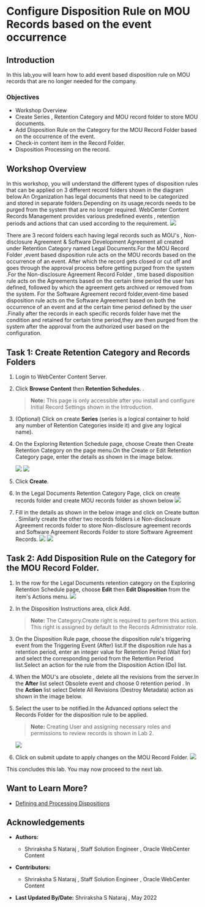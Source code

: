 #  Configure Disposition Rule on MOU Records based on the event occurrence

## Introduction

In this lab,you will learn how to add event based disposition rule on MOU records that are no longer needed for the company.

### Objectives
* Workshop Overview
* Create Series , Retention Category and MOU record folder to store MOU documents.
* Add Disposition Rule on the Category for the MOU Record Folder based on the occurrence of the event.
* Check-in content item in the Record Folder.
* Disposition Processing on the record.

## Workshop Overview

In this workshop, you will understand the different types of disposition rules that can be applied on 3 different record folders shown in the diagram below.An Organization has legal documents that need to be categorized and stored in separate folders.Depending on its usage,records needs to be purged from the system that are no longer required. WebCenter Content Records Management provides various predefined events , retention periods and actions that can used according to the requirement.
   ![](./images/image%20(10).png " ")

There are 3 record folders each having legal records such as MOU's , Non-disclosure Agreement & Software Development Agreement all created under Retention Category named Legal Documents.For the MOU Record Folder ,event based disposition rule acts on the MOU records based on the occurrence of an event. After which the record gets closed or cut off and goes through the approval process before getting purged from the system .For the Non-disclosure Agreement Record Folder , time based disposition rule acts on the Agreements based on the certain time period the user has defined, followed by which the agreement gets archived or removed from the system. For the Software Agreement record folder,event-time based disposition rule acts on the Software Agreement based on both the occurrence of an event and at the certain time period defined by the user .Finally after the records in each specific records folder have met the condition and retained for certain time period,they are then purged from the system after the approval from the authorized user based on the configuration.

## Task 1: Create Retention Category and Records Folders


1.  Login to WebCenter Content Server.

2.  Click **Browse Content** then **Retention Schedules**.
.
    > **Note:** This page is only accessible after you install and configure Initial Record Settings shown in the Introduction.

3.  (Optional) Click on create **Series** (series is a logical container to hold any number of Retention Categories inside it) and give any logical name).


4.  On the Exploring Retention Schedule page, choose Create then Create Retention Category on the page menu.On the Create or Edit Retention Category page, enter the details as shown in the image below. 
    
    ![](./images/image%20(5).png " ")
    ![](./images/image%20(6).png " ")

5.  Click **Create**.

6. In the Legal Documents Retention Category Page, click on create records folder and create MOU records folder as shown below
     ![](./images/image%20(7).png " ")

7. Fill in the details as shown in the below image and click on Create button . Similarly create the other two records folders i.e Non-disclosure Agreement records folder to store Non-disclosure agreement records and Software Agreement Records Folder to store Software Agreement Records.
      ![](./images/image%20(8).png " ")
      ![](./images/image%20(4).png " ")

## Task 2: Add Disposition Rule on the Category for the MOU Record Folder.

1. In the row for the Legal Documents retention category on the Exploring Retention Schedule page, choose **Edit** then **Edit Disposition** from the item's Actions menu. 
    ![](./images/image%20(9).png " ")

2. In the Disposition Instructions area, click Add.

    > **Note:** The Category.Create right is required to perform this action. This right is assigned by default to the Records Administrator role.

3. On the Disposition Rule page, choose the disposition rule's triggering event from the Triggering Event (After) list.If the disposition rule has a retention period, enter an integer value for Retention Period (Wait for) and select the corresponding period from the Retention Period list.Select an action for the rule from the Disposition Action (Do) list.

4. When the MOU's are obsolete , delete all the revisions from the server.In the **After** list select Obsolete event and choose 0 retention period . In the **Action** list select Delete All Revisions (Destroy Metadata) action as shown in the image below.
   
 
5. Select the user to be notified.In the Advanced options select the Records Folder for the disposition rule to be applied.

     > **Note:** Creating User and assigning necessary roles and permissions to review records is shown in Lab 2.

    ![](./images/image%20(12).png " ")

6. Click on submit update to apply changes on the MOU Record Folder.
    ![](./images/image%20(13).png " ")

This concludes this lab. You may now proceed to the next lab.

## Want to Learn More?

<!-- * [Setting Up Environment](https://otube.oracle.com/media/Setting+Up+GitHub/0_93stcjpb) -->
* [Defining and Processing Dispositions ](https://docs.oracle.com/middleware/12213/wcc/webcenter-content-manage/GUID-0827B335-BA5E-4B9C-9270-27BE4520391C.htm#WCCAA471)
<!-- * [Using GitHub Desktop to merge, commit and make pull requests](https://otube.oracle.com/media/t/1_bxj0cfqf) -->

## Acknowledgements

* **Authors:**
    * Shriraksha S Nataraj , Staff Solution Engineer , Oracle WebCenter Content
* **Contributors:**
    * Shriraksha S Nataraj , Staff Solution Engineer , Oracle WebCenter Content

* **Last Updated By/Date:** Shriraksha S Nataraj , May 2022
